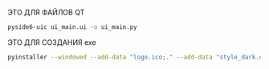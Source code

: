 ЭТО ДЛЯ ФАЙЛОВ QT
```bash
pyside6-uic ui_main.ui -o ui_main.py
```
ЭТО ДЛЯ СОЗДАНИЯ exe
```bash
pyinstaller --windowed --add-data "logo.ico;." --add-data "style_dark.qss;." --name='Lab_App_3.6' --icon=logo.ico --upx-dir C:\Users\Petr\Desktop\upx-4.2.2-win64 main.py
```